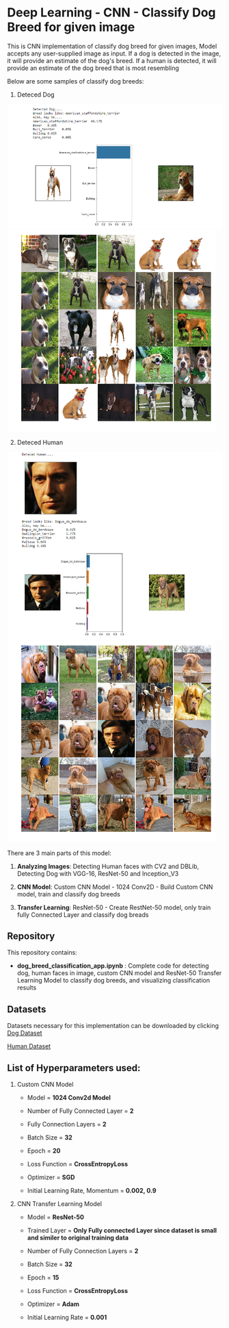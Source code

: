 # Deep Learning - CNN - Classify Dog Breed for given image

This is CNN implementation of classify dog breed for given images, Model accepts any user-supplied image as input. 
If a dog is detected in the image, it will provide an estimate of the dog's breed. 
If a human is detected, it will provide an estimate of the dog breed that is most resembling 


Below are some samples of classify dog breeds:

1. Deteced Dog
<img src="dog-classifier-result1.png">
<img src="dog-classifier-result2.png">

2. Deteced Human
<img src="human-resemble-dog-result1.png">
<img src="human-resemble-dog-result2.png">

There are 3 main parts of this model:

1. **Analyzing Images**: Detecting Human faces with CV2 and DBLib, Detecting Dog with VGG-16, ResNet-50 and Inception_V3

2. **CNN Model**: Custom CNN Model - 1024 Conv2D - Build Custom CNN model, train and classify dog breeds

3. **Transfer Learning**: ResNet-50 - Create RestNet-50 model, only train fully Connected Layer and classify dog breads

## Repository 

This repository contains:
* **dog_breed_classification_app.ipynb** : Complete code for detecting dog, human faces in image, custom CNN model and ResNet-50 Transfer Learning Model to classify dog breeds, and visualizing classification results
					  
## Datasets

Datasets necessary for this implementation can be downloaded by clicking  
[Dog Dataset](https://s3-us-west-1.amazonaws.com/udacity-aind/dog-project/dogImages.zip)  

[Human Dataset](https://s3-us-west-1.amazonaws.com/udacity-aind/dog-project/lfw.zip)

## List of Hyperparameters used:

1. Custom CNN Model
	* Model = **1024 Conv2d Model**
	* Number of Fully Connected Layer = **2**  
	* Fully Connection Layers = **2**  
	* Batch Size = **32**  
	* Epoch = **20**  

	* Loss Function = **CrossEntropyLoss**  
	* Optimizer  = **SGD**  
	* Initial Learning Rate, Momentum = **0.002, 0.9**  


2. CNN Transfer Learning Model
	* Model = **ResNet-50**
	* Trained Layer = **Only Fully connected Layer since dataset is small and similer to original training data**  
	* Number of Fully Connection Layers = **2**  
	* Batch Size = **32**  
	* Epoch = **15**  

	* Loss Function = **CrossEntropyLoss**  
	* Optimizer  = **Adam**  
	* Initial Learning Rate = **0.001**  

